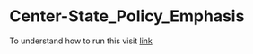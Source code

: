 # Center-State_Policy_Emphasis

To understand how to run this visit [link](https://docs.google.com/document/d/16EtUChB0rZ_Jo44yihbDrjhjtqsqay2GdCQdsdaiQ6k/edit?usp=sharing)
